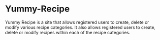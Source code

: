 # Yummy-Recipe

Yummy Recipe is a site that allows registered users to create, delete or modify various recipe categories. It also allows registered users to create, delete or modify recipes within each of the recipe categories.
